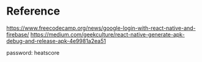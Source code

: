 # Reference
https://www.freecodecamp.org/news/google-login-with-react-native-and-firebase/
https://medium.com/geekculture/react-native-generate-apk-debug-and-release-apk-4e9981a2ea51

password: heatscore